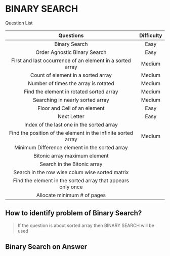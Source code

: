 # BINARY SEARCH #

Question List

|                           Questions                           | Difficulty |
|:-------------------------------------------------------------:|:----------:|
|                         Binary Search                         |    Easy    |
|                 Order Agnostic Binary Search                  |    Easy    |
|   First and last occurrence of an element in a sorted array   |   Medium   |
|              Count of element in a sorted array               |   Medium   |
|             Number of times the array is rotated              |   Medium   |
|           Find the element in rotated sorted array            |   Medium   |
|               Searching in nearly sorted array                |   Medium   |
|                 Floor and Ceil of an element                  |    Easy    |
|                          Next Letter                          |    Easy    |
|           Index of the last one in the sorted array           |            |
| Find the position of the element in the infinite sorted array |   Medium   |
|        Minimum Difference element in the sorted array         |            |                                      |      ||                                         |      ||                                         |      |
|                 Bitonic array maximum element                 |            |
|                  Search in the Bitonic array                  |            |
|        Search in the row wise colum wise sorted matrix        |            |
|  Find the element in the sorted array that appears only once  |            |
|                  Allocate minimum # of pages                  |            |


## How to identify problem of Binary Search? ##

> If the question is about sorted array then BINARY SEARCH will be used

## Binary Search on Answer ##